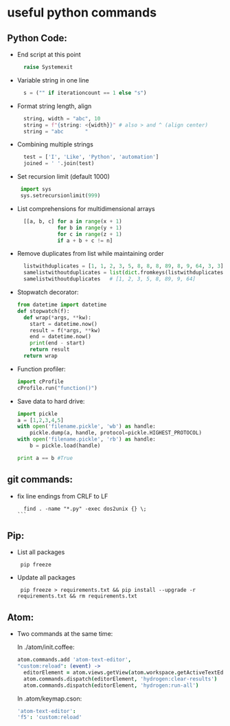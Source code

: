 # useful python commands

## Python Code:

- End script at this point 

  ```python
    raise Systemexit
  ```

- Variable string in one line

  ```python
    s = ("" if iterationcount == 1 else "s")
  ```
  
- Format string length, align

  ```python
    string, width = "abc", 10
    string = f"{string: <{width}}" # also > and ^ (align center)
    string = "abc       "
  ```

- Combining multiple strings
  ```python
    test = ['I', 'Like', 'Python', 'automation']
    joined = ' '.join(test)
  ```

- Set recursion limit (default 1000)
  ```python
   import sys
   sys.setrecursionlimit(999)
  ```

- List comprehensions for multidimensional arrays
  ```python
    [[a, b, c] for a in range(x + 1)
               for b in range(y + 1)
               for c in range(z + 1)
               if a + b + c != n]
  ```
  
- Remove duplicates from list while maintaining order
  ```python
    listwithduplicates = [1, 1, 2, 3, 5, 8, 8, 8, 89, 8, 9, 64, 3, 3]
    samelistwithoutduplicates = list(dict.fromkeys(listwithduplicates))
    samelistwithoutduplicates   # [1, 2, 3, 5, 8, 89, 9, 64]
  ```
  
- Stopwatch decorator:
  ```python
  from datetime import datetime
  def stopwatch(f):
    def wrap(*args, **kw):
      start = datetime.now()
      result = f(*args, **kw)
      end = datetime.now()
      print(end - start)
      return result
    return wrap
    ```
    
- Function profiler:
  ```python
  import cProfile
  cProfile.run("function()")
  ```
  
- Save data to hard drive:
  ```python
  import pickle
  a = [1,2,3,4,5]
  with open('filename.pickle', 'wb') as handle:
      pickle.dump(a, handle, protocol=pickle.HIGHEST_PROTOCOL)  
  with open('filename.pickle', 'rb') as handle:
      b = pickle.load(handle)
  
  print a == b #True
  ```
  
## git commands:
- fix line endings from CRLF to LF
  ````cli
    find . -name "*.py" -exec dos2unix {} \;
  ```

## Pip:

- List all packages
  ```cli
   pip freeze
  ```

- Update all packages
  ```cli
   pip freeze > requirements.txt && pip install --upgrade -r requirements.txt && rm requirements.txt
  ```
## Atom:
 
- Two commands at the same time:

  In ./atom/init.coffee:
  ```coffee
  atom.commands.add 'atom-text-editor',
  "custom:reload": (event) ->
    editorElement = atom.views.getView(atom.workspace.getActiveTextEditor())
    atom.commands.dispatch(editorElement, 'hydrogen:clear-results')
    atom.commands.dispatch(editorElement, 'hydrogen:run-all')
  ```
  In .atom/keymap.cson:
  ```cson
  'atom-text-editor':
  'f5': 'custom:reload'
  ```
